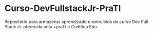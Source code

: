 # Curso-DevFullstackJr-PraTI
Repositório para armazenar aprendizado e exercícios do curso Dev Full Stack Jr. oferecida pela +praTi e Codifica Edu.
